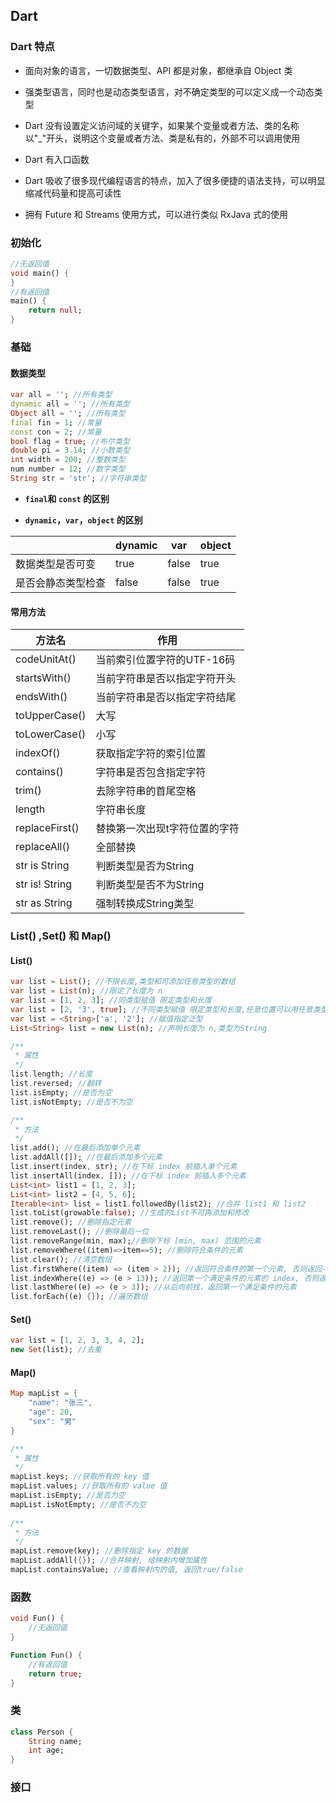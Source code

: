 ## Dart

### Dart 特点

- 面向对象的语言，一切数据类型、API 都是对象，都继承自 Object 类

- 强类型语言，同时也是动态类型语言，对不确定类型的可以定义成一个动态类型

- Dart 没有设置定义访问域的关键字，如果某个变量或者方法、类的名称以"_"开头，说明这个变量或者方法、类是私有的，外部不可以调用使用

- Dart 有入口函数

- Dart 吸收了很多现代编程语言的特点，加入了很多便捷的语法支持，可以明显缩减代码量和提高可读性

- 拥有 Future 和 Streams 使用方式，可以进行类似 RxJava 式的使用

### 初始化

```dart
//无返回值
void main() {
}
//有返回值
main() {
    return null;
}
```

### 基础

#### 数据类型

```dart
var all = ''; //所有类型
dynamic all = ''; //所有类型
Object all = ''; //所有类型
final fin = 1; //常量
const con = 2; //常量
bool flag = true; //布尔类型
double pi = 3.14; //小数类型
int width = 200; //整数类型
num number = 12; //数字类型
String str = 'str'; //字符串类型
```

- **`final`和 `const` 的区别**

  

- **`dynamic`，`var`，`object` 的区别**

|                    | dynamic | var   | object |
| ------------------ | ------- | ----- | ------ |
| 数据类型是否可变   | true    | false | true   |
| 是否会静态类型检查 | false   | false | true   |

#### 常用方法

| 方法名         | 作用                          |
| -------------- | ----------------------------- |
| codeUnitAt()   | 当前索引位置字符的UTF-16码    |
| startsWith()   | 当前字符串是否以指定字符开头  |
| endsWith()     | 当前字符串是否以指定字符结尾  |
| toUpperCase()  | 大写                          |
| toLowerCase()  | 小写                          |
| indexOf()      | 获取指定字符的索引位置        |
| contains()     | 字符串是否包含指定字符        |
| trim()         | 去除字符串的首尾空格          |
| length         | 字符串长度                    |
| replaceFirst() | 替换第一次出现t字符位置的字符 |
| replaceAll()   | 全部替换                      |
| str is String  | 判断类型是否为String          |
| str is! String | 判断类型是否不为String        |
| str as String  | 强制转换成String类型          |

### List() ,Set() 和 Map()

#### List()

```dart
var list = List(); //不限长度,类型和可添加任意类型的数组
var list = List(n); //限定了长度为 n
var list = [1, 2, 3]; //同类型赋值 限定类型和长度
var list = [2, '3', true]; //不同类型赋值 限定类型和长度,任意位置可以用任意类型替换
var list = <String>['a', '2']; //赋值指定泛型
List<String> list = new List(n); //声明长度为 n,类型为String

/**
 * 属性
 */
list.length; //长度
list.reversed; //翻转
list.isEmpty; //是否为空
list.isNotEmpty; //是否不为空

/**
 * 方法
 */
list.add(); //在最后添加单个元素
list.addAll([]); //在最后添加多个元素
list.insert(index, str); //在下标 index 前插入单个元素
list.insertAll(index, []); //在下标 index 前插入多个元素
List<int> list1 = [1, 2, 3];
List<int> list2 = [4, 5, 6];
Iterable<int> list = list1.followedBy(list2); //合并 list1 和 list2
list.toList(growable:false); //生成的List不可再添加和修改
list.remove(); //删除指定元素
list.removeLast(); //删除最后一位
list.removeRange(min, max);//删除下标 [min, max) 范围的元素
list.removeWhere((item)=>item==5); //删除符合条件的元素
list.clear(); //清空数组
list.firstWhere((item) => (item > 2)); //返回符合条件的第一个元素, 否则返回-1
list.indexWhere((e) => (e > 13)); //返回第一个满足条件的元素的 index, 否则返回-1
list.lastWhere((e) => (e > 3)); //从后向前找，返回第一个满足条件的元素
list.forEach((e) {}); //遍历数组
```

#### Set()

```dart
var list = [1, 2, 3, 3, 4, 2];
new Set(list); //去重
```

#### Map()

```dart
Map mapList = {
    "name": "张三",
	"age": 20,
	"sex": "男"
}

/**
 * 属性
 */
mapList.keys; //获取所有的 key 值
mapList.values; //获取所有的 value 值
mapList.isEmpty; //是否为空
mapList.isNotEmpty; //是否不为空
        
/**
 * 方法
 */
mapList.remove(key); //删除指定 key 的数据
mapList.addAll({}); //合并映射, 给映射内增加属性
mapList.containsValue; //查看映射内的值, 返回true/false
```

### 函数

```dart
void Fun() {
    //无返回值
}

Function Fun() {
    //有返回值
    return true;
}
```

### 类

```dart
class Person {
	String name;
	int age;
}
```

### 接口

```dart

```

